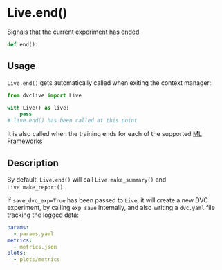 # Live.end()

Signals that the current experiment has ended.

```py
def end():
```

## Usage

`Live.end()` gets automatically called when exiting the context manager:

```py
from dvclive import Live

with Live() as live:
    pass
# live.end() has been called at this point
```

It is also called when the training ends for each of the supported
[ML Frameworks](/doc/dvclive/api-reference/ml-frameworks)

## Description

By default, `Live.end()` will call `Live.make_summary()` and
`Live.make_report()`.

If `save_dvc_exp=True` has been passed to `Live`, it will create a new DVC
<abbr>experiment</abbrs>, by calling `exp save` internally, and also writing a
`dvc.yaml` file tracking the logged data:

```yaml
params:
  - params.yaml
metrics:
  - metrics.json
plots:
  - plots/metrics
```
